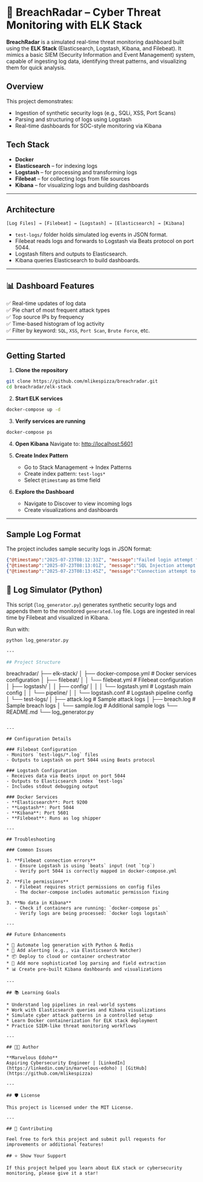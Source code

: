 # 🚨 BreachRadar – Cyber Threat Monitoring with ELK Stack

**BreachRadar** is a simulated real-time threat monitoring dashboard built using the **ELK Stack** (Elasticsearch, Logstash, Kibana, and Filebeat). It mimics a basic SIEM (Security Information and Event Management) system, capable of ingesting log data, identifying threat patterns, and visualizing them for quick analysis.

## Overview

This project demonstrates:
- Ingestion of synthetic security logs (e.g., SQLi, XSS, Port Scans)
- Parsing and structuring of logs using Logstash
- Real-time dashboards for SOC-style monitoring via Kibana

## Tech Stack

- **Docker**
- **Elasticsearch** – for indexing logs
- **Logstash** – for processing and transforming logs
- **Filebeat** – for collecting logs from file sources
- **Kibana** – for visualizing logs and building dashboards

---

## Architecture

```
[Log Files] → [Filebeat] → [Logstash] → [Elasticsearch] → [Kibana]
```

- `test-logs/` folder holds simulated log events in JSON format.
- Filebeat reads logs and forwards to Logstash via Beats protocol on port 5044.
- Logstash filters and outputs to Elasticsearch.
- Kibana queries Elasticsearch to build dashboards.

---

## 📊 Dashboard Features

✅ Real-time updates of log data  
✅ Pie chart of most frequent attack types  
✅ Top source IPs by frequency  
✅ Time-based histogram of log activity  
✅ Filter by keyword: `SQL`, `XSS`, `Port Scan`, `Brute Force`, etc.

---

## Getting Started

1. **Clone the repository**
```bash
git clone https://github.com/mlikespizza/breachradar.git
cd breachradar/elk-stack
```

2. **Start ELK services**
```bash
docker-compose up -d
```

3. **Verify services are running**
```bash
docker-compose ps
```

4. **Open Kibana**
   Navigate to: [http://localhost:5601](http://localhost:5601)

5. **Create Index Pattern**
   - Go to Stack Management → Index Patterns
   - Create index pattern: `test-logs*`
   - Select `@timestamp` as time field

6. **Explore the Dashboard**
   - Navigate to Discover to view incoming logs
   - Create visualizations and dashboards

---

## Sample Log Format

The project includes sample security logs in JSON format:

```json
{"@timestamp":"2025-07-23T08:12:33Z", "message":"Failed login attempt from IP 192.168.1.15 to /admin using username 'admin'"}
{"@timestamp":"2025-07-23T08:13:01Z", "message":"SQL Injection attempt detected in URL parameter from 172.16.0.4 -> /login.php?user=admin'--"}
{"@timestamp":"2025-07-23T08:13:45Z", "message":"Connection attempt to blocked port 23 (Telnet) from external IP 203.0.113.8"}
```
## 🔄 Log Simulator (Python)

This script (`log_generator.py`) generates synthetic security logs and appends them to the monitored `generated.log` file. Logs are ingested in real time by Filebeat and visualized in Kibana.

Run with:

```bash
python log_generator.py

---

## Project Structure

```
breachradar/
├── elk-stack/
│   ├── docker-compose.yml          # Docker services configuration
│   ├── filebeat/
│   │   └── filebeat.yml            # Filebeat configuration
│   ├── logstash/
│   │   ├── config/
│   │   │   └── logstash.yml        # Logstash main config
│   │   └── pipeline/
│   │       └── logstash.conf       # Logstash pipeline config
│   └── test-logs/
│       ├── attack.log              # Sample attack logs
│       ├── breach.log              # Sample breach logs
│       └── sample.log              # Additional sample logs
└── README.md
└── log_generator.py
```

---

## Configuration Details

### Filebeat Configuration
- Monitors `test-logs/*.log` files
- Outputs to Logstash on port 5044 using Beats protocol

### Logstash Configuration
- Receives data via Beats input on port 5044
- Outputs to Elasticsearch index `test-logs`
- Includes stdout debugging output

### Docker Services
- **Elasticsearch**: Port 9200
- **Logstash**: Port 5044
- **Kibana**: Port 5601
- **Filebeat**: Runs as log shipper

---

## Troubleshooting

### Common Issues

1. **Filebeat connection errors**
   - Ensure Logstash is using `beats` input (not `tcp`)
   - Verify port 5044 is correctly mapped in docker-compose.yml

2. **File permissions**
   - Filebeat requires strict permissions on config files
   - The docker-compose includes automatic permission fixing

3. **No data in Kibana**
   - Check if containers are running: `docker-compose ps`
   - Verify logs are being processed: `docker logs logstash`

---

## Future Enhancements

* 🔁 Automate log generation with Python & Redis
* 🔔 Add alerting (e.g., via Elasticsearch Watcher)
* 📦 Deploy to cloud or container orchestrator
* 🎯 Add more sophisticated log parsing and field extraction
* 📊 Create pre-built Kibana dashboards and visualizations

---

## 📚 Learning Goals

* Understand log pipelines in real-world systems
* Work with Elasticsearch queries and Kibana visualizations
* Simulate cyber attack patterns in a controlled setup
* Learn Docker containerization for ELK stack deployment
* Practice SIEM-like threat monitoring workflows

---

## 🧑‍💻 Author

**Marvelous Edoho**  
Aspiring Cybersecurity Engineer | [LinkedIn](https://linkedin.com/in/marvelous-edoho) | [GitHub](https://github.com/mlikespizza)

---

## 🛡️ License

This project is licensed under the MIT License.

---

## 🤝 Contributing

Feel free to fork this project and submit pull requests for improvements or additional features!

## ⭐ Show Your Support

If this project helped you learn about ELK stack or cybersecurity monitoring, please give it a star!
